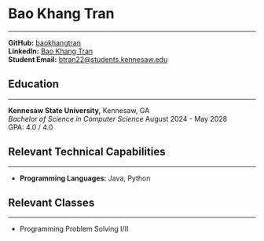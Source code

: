 # Bao Khang Tran

***

**GitHub:** [baokhangtran](https://github.com/DylanItcari) <br>
**LinkedIn:**  [Bao Khang Tran](www.linkedin.com/in/bao-khang-tran-584621245)<br>
**Student Email:** btran22@students.kennesaw.edu



## Education
***
**Kennesaw State University,** Kennesaw, GA <br>
*Bachelor of Science in Computer Science* August 2024 - May 2028 <br>
GPA: 4.0 / 4.0


## Relevant Technical Capabilities
***
- **Programming Languages:** Java, Python


## Relevant Classes
***
- Programming Problem Solving I/II



